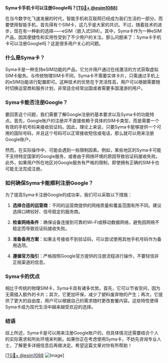 **Syma卡手机卡可以注册Google吗？[[TG💪+ @esim1088](https://t.me/s/esim1088)]**

在当今数字化飞速发展的时代，智能手机和互联网已经成为我们生活的一部分。而要使用智能手机，首先得有个SIM卡，这几乎是大家的共识。不过，随着技术的进步，现在有一种新的选择——eSIM（嵌入式SIM）。其中，Syma卡作为一种eSIM产品，因其便捷性和实用性受到了不少用户的关注。那么问题来了：Syma卡手机卡可以注册Google吗？这是很多用户关心的问题。

### 什么是Syma卡？

Syma卡是一种支持eSIM功能的产品，它允许用户通过在线激活的方式获取虚拟SIM卡服务。与传统物理SIM卡不同，Syma卡不需要实体卡片，只需通过手机上的eSIM功能进行配置即可。这种技术的优势在于灵活性高，用户可以根据需要随时切换运营商和服务计划，非常适合经常出国或者需要多国漫游的用户。

### Syma卡能否注册Google？

要回答这个问题，我们需要了解Google注册的基本要求以及Syma卡的功能特点。首先，Google账户的注册并不直接依赖于具体的SIM卡类型，而是需要一个有效的手机号码来接收验证码。因此，理论上来说，只要Syma卡能够提供一个可用的国际号码，并且这个号码可以正常接收短信或电话，那么就可以用来注册Google账户。

然而，在实际操作中，可能会遇到一些限制因素。例如，某些地区的Syma卡可能不支持特定国家的Google服务，或者由于网络环境的原因导致验证码接收失败。此外，如果用户所在地区对Google服务有严格的限制，即使拥有正确的SIM卡也可能无法完成注册。

### 如何确保Syma卡能顺利注册Google？

为了提高Syma卡注册Google的成功率，我们可以采取以下措施：

1. **选择合适的运营商**：不同的运营商提供的网络质量和覆盖范围有所不同。建议选择口碑较好、信号稳定的服务商。
   
2. **检查网络条件**：确保设备连接到可靠的Wi-Fi或移动数据网络，避免因网络不稳定而导致验证码接收失败。

3. **准备备用方案**：如果主号接收不到验证码，可以尝试使用其他手机号码作为备用选项。

4. **遵循官方指引**：严格按照Google官方提供的注册流程进行操作，不要轻信非正规渠道的信息。

### Syma卡的优点

相比于传统的物理SIM卡，Syma卡具有诸多优势。首先，它可以节省空间，因为无需插入额外的卡片；其次，它更加环保，减少了塑料废弃物的产生；再次，它提供了更大的自由度，用户可以根据自己的需求随时更改套餐内容。这些特性使得Syma卡成为现代生活中越来越受欢迎的选择。

### 结语

综上所述，Syma卡是可以用来注册Google账户的，但具体情况还需要结合个人的实际需求和所处环境来判断。如果你正在考虑使用Syma卡，不妨先咨询专业人士，了解更多详细信息后再做决定。希望这篇文章对你有所帮助！

[[TG💪+ @esim1088](https://t.me/s/esim1088) ![Image](https://i.postimg.cc/4NQfJmqS/Snipaste-2025-05-13-00-14-12.png)]
